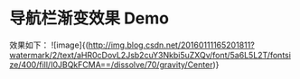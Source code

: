 # 导航栏渐变效果 Demo
效果如下：
 ![image]{(http://img.blog.csdn.net/20160111165201811?watermark/2/text/aHR0cDovL2Jsb2cuY3Nkbi5uZXQv/font/5a6L5L2T/fontsize/400/fill/I0JBQkFCMA==/dissolve/70/gravity/Center)}

